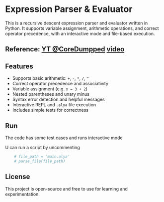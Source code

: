 # Expression Parser & Evaluator

This is a recursive descent expression parser and evaluator written in Python. It supports variable assignment, arithmetic operations, and correct operator precedence, with an interactive mode and file-based execution.

## Reference: [YT @CoreDumpped](https://www.youtube.com/watch?v=0c8b7YfsBKs) [video](youtube.com/watch?v=0c8b7YfsBKs)

## Features

* Supports basic arithmetic: `+`, `-`, `*`, `/`, `^`
* Correct operator precedence and associativity
* Variable assignment (e.g. `x = 3 + 2`)
* Nested parentheses and unary minus
* Syntax error detection and helpful messages
* Interactive REPL and `.alya` file execution
* Includes simple tests for correctness

## Run

The code has some test cases
and runs interactive mode

U can run a script by uncommenting
```python
    # file_path = 'main.alya'
    # parse_file(file_path)
```

## License

This project is open-source and free to use for learning and experimentation.